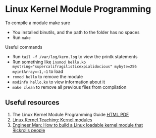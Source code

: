 # Linux Kernel Module Programming

To compile a module make sure
 * You installed binutils, and the path to the folder has no spaces
 * Run `make`
 
Useful commands
 * Run `tail -f /var/log/kern.log` to view the printk statements
 * Run something like `insmod hello.ko mystring="supercalifragilisticexpialidocious" mybyte=256 myintArray=−1,−1` to load
 * `rmmod hello` to remove the module
 * `modinfo hello.ko` to view information about it
 * `make clean` to remove all previous files from compilation

## Useful resources
1. The Linux Kernel Module Programming Guide [HTML](https://tldp.org/LDP/lkmpg/2.6/html/index.html),[PDF](https://www.tldp.org/LDP/lkmpg/2.6/lkmpg.pdf)
2. [Linux Kernel Teaching: Kernel modules](https://linux-kernel-labs.github.io/refs/heads/master/labs/kernel_modules.html)
3. [Engineer Man: How to build a Linux loadable kernel module that Rickrolls people](https://www.youtube.com/watch?v=CWihl19mJig&list=PLaSzC-ImuPalL-N2dVQzP-PgnLHL7GZNB&index=2&t=312s)
